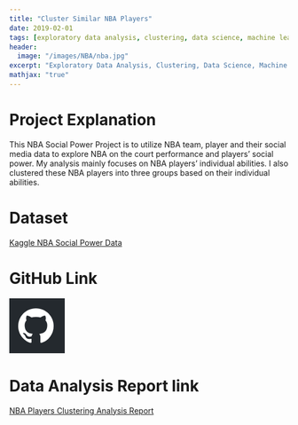 ```yaml
---
title: "Cluster Similar NBA Players"
date: 2019-02-01
tags: [exploratory data analysis, clustering, data science, machine learning, kaggle, titanic project]
header:
  image: "/images/NBA/nba.jpg"
excerpt: "Exploratory Data Analysis, Clustering, Data Science, Machine Learning, Kaggle, Titanic Project"
mathjax: "true"
---
```


# Project Explanation
This NBA Social Power Project is to utilize NBA team, player and their social media data to explore NBA on the court performance and players’ social power. My analysis mainly focuses on NBA players’ individual abilities. I also clustered these NBA players into three groups based on their individual abilities.

# Dataset

[Kaggle NBA Social Power Data](https://www.kaggle.com/noahgift/social-power-nba)

# GitHub Link

[![Foo](/images/GitHub.PNG)](https://github.com/Chen2870/EDA_Clustering_NBA_Players)

# Data Analysis Report link

[NBA Players Clustering Analysis Report](https://github.com/Chen2870/EDA_Clustering_NBA_Players/blob/master/NBA_Players_Analysis_Report.pdf)
